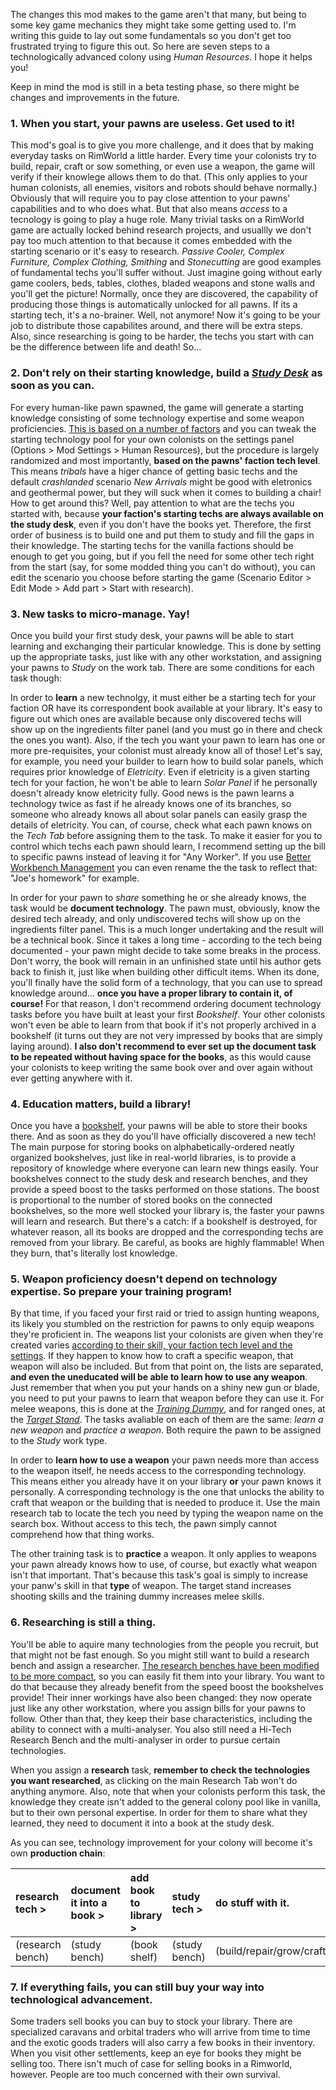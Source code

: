 The changes this mod makes to the game aren't that many, but being to some key game mechanics they might take some getting used to. I'm writing this guide to lay out some fundamentals so you don't get too frustrated trying to figure this out. So here are seven steps to a technologically advanced colony using _Human Resources_. I hope it helps you!

Keep in mind the mod is still in a beta testing phase, so there might be changes and improvements in the future.

### 1. When you start, your pawns are useless. Get used to it!
This mod's goal is to give you more challenge, and it does that by making everyday tasks on RimWorld a little harder. Every time your colonists try to build, repair, craft or sow something, or even use a weapon, the game will verify if their knowlege allows them to do that. (This only applies to your human colonists, all enemies, visitors and robots should behave normally.) Obviously that will require you to pay close attention to your pawns' capabilities and to who does what. But that also means _access_ to a tecnology is going to play a huge role. Many trivial tasks on a RimWorld game are actually locked behind research projects, and usuallly we don't pay too much attention to that because it comes embedded with the starting scenario or it's easy to research. _Passive Cooler, Complex Furniture, Complex Clothing, Smithing_ and _Stonecutting_ are good examples of fundamental techs you'll suffer without. Just imagine going without early game coolers, beds, tables, clothes, bladed weapons and stone walls and you'll get the picture! Normally, once they are discovered, the capability of producing those things is automatically unlocked for all pawns. If its a starting tech, it's a no-brainer. Well, not anymore! Now it's going to be your job to distribute those capabilites around, and there will be extra steps. Also, since researching is going to be harder, the techs you start with can be the difference between life and death! So...

### 2. Don't rely on their starting knowledge, build a [_Study Desk_](https://github.com/jptrrs/HumanResources/wiki/The-Study-Desk) as soon as you can.
For every human-like pawn spawned, the game will generate a starting knowledge consisting of some technology expertise and some weapon proficiencies. [This is based on a number of factors](https://github.com/jptrrs/HumanResources/wiki/How-a-pawn's-starting-knowledge-is-generated.) and you can tweak the starting technology pool for your own colonists on the settings panel (Options > Mod Settings > Human Resources), but the procedure is largely randomized and most importantly, **based on the pawns' faction tech level**. This means _tribals_ have a higer chance of getting basic techs and the default _crashlanded_ scenario _New Arrivals_ might be good with eletronics and geothermal power, but they will suck when it comes to building a chair! How to get around this? Well, pay attention to what are the techs you started with, because **your faction's starting techs are always available on the study desk**, even if you don't have the books yet. Therefore, the first order of business is to build one and put them to study and fill the gaps in their knowledge. The starting techs for the vanilla factions should be enough to get you going, but if you fell the need for some other tech right from the start (say, for some modded thing you can't do without), you can edit the scenario you choose before starting the game (Scenario Editor > Edit Mode > Add part > Start with research).

### 3. New tasks to micro-manage. Yay!
Once you build your first study desk, your pawns will be able to start learning and exchanging their particular knowledge. This is done by setting up the appropriate tasks, just like with any other workstation, and assigning your pawns to _Study_ on the work tab. There are some conditions for each task though:

In order to **learn** a new technolgy, it must either be a starting tech for your faction OR have its correspondent book available at your library. It's easy to figure out which ones are available because only discovered techs will show up on the ingredients filter panel (and you must go in there and check the ones you want). Also, if the tech you want your pawn to learn has one or more pre-requisites, your colonist must already know all of those!  Let's say, for example, you need your builder to learn how to build solar panels, which requires prior knowledge of _Eletricity_. Even if eletricity is a given starting tech for your faction, he won't be able to learn _Solar Panel_ if he personally doesn't already know eletricity fully. Good news is the pawn learns a technology twice as fast if he already knows one of its branches, so someone who already knows all about solar panels can easily grasp the details of eletricity. You can, of course, check what each pawn knows on the _Tech Tab_ before assigning them to the task. To make it easier for you to control which techs each pawn should learn, I recommend setting up the bill to specific pawns instead of leaving it for "Any Worker". If you use [Better Workbench Management](https://steamcommunity.com/sharedfiles/filedetails/?id=935982361) you can even rename the the task to reflect that: "Joe's homework" for example. 

In order for your pawn to _share_ something he or she already knows, the task would be **document technology**. The pawn must, obviously, know the desired tech already, and only undiscovered techs will show up on the ingredients filter panel. This is a much longer undertaking and the result will be a technical book. Since it takes a long time - according to the tech being documented - your pawn might decide to take some breaks in the process. Don't worry, the book will remain in an unfinished state until his author gets back to finish it, just like when building other difficult items. When its done, you'll finally have the solid form of a technology, that you can use to spread knowledge around... **once you have a proper library to contain it, of course!** For that reason, I don't recommend ordering document technology tasks before you have built at least your first _Bookshelf_. Your other colonists won't even be able to learn from that book if it's not properly archived in a bookshelf (it turns out they are not very impressed by books that are simply laying around). **I also don't recommend to ever set up the document task to be repeated without having space for the books**, as this would cause your colonists to keep writing the same book over and over again without ever getting anywhere with it.

### 4. Education matters, build a library!
Once you have a [bookshelf](https://github.com/jptrrs/HumanResources/wiki/The-Bookshelf), your pawns will be able to store their books there. And as soon as they do you'll have officially discovered a new tech! The main purpose for storing books on alphabetically-ordered neatly organized bookshelves, just like in real-world libraries, is to provide a repository of knowledge where everyone can learn new things easily. Your bookshelves connect to the study desk and research benches, and they provide a speed boost to the tasks performed on those stations. The boost is proportional to the number of stored books on the connected bookshelves, so the more well stocked your library is, the faster your pawns will learn and research. 
But there's a catch: if a bookshelf is destroyed, for whatever reason, all its books are dropped and the corresponding techs are removed from your library. Be careful, as books are highly flammable! When they burn, that's literally lost knowledge.

### 5. Weapon proficiency doesn't depend on technology expertise. So prepare your training program!
By that time, if you faced your first raid or tried to assign hunting weapons, its likely you stumbled on the restriction for pawns to only equip weapons they're proficient in. The weapons list your colonists are given when they're created varies [according to their skill, your faction tech level and the settings](https://github.com/jptrrs/HumanResources/wiki/How-a-pawn's-starting-knowledge-is-generated.#weapon-proficiency). If they happen to know how to craft a specific weapon, that weapon will also be included. But from that point on, the lists are separated, **and even the uneducated will be able to learn how to use any weapon**. Just remember that when you put your hands on a shiny new gun or blade, you need to put your pawns to learn that weapon before they can use it. For melee weapons, this is done at the [_Training Dummy_](https://github.com/jptrrs/HumanResources/wiki/Weapon-Training-Facilities), and for ranged ones, at the [_Target Stand_](https://github.com/jptrrs/HumanResources/wiki/Weapon-Training-Facilities). The tasks avaliable on each of them are the same: _learn a new weapon_ and _practice a weapon_. Both require the pawn to be assigned to the _Study_ work type.

In order to **learn how to use a weapon** your pawn needs more than access to the weapon itself, he needs access to the corresponding technology. This means either you already have it on your library **or** your pawn knows it personally. A corresponding technology is the one that unlocks the ability to craft that weapon or the building that is needed to produce it. Use the main research tab to locate the tech you need by typing the weapon name on the search box. Without access to this tech, the pawn simply cannot comprehend how that thing works.

The other training task is to **practice** a weapon. It only applies to weapons your pawn already knows how to use, of course, but exactly what weapon isn't that important. That's because this task's goal is simply to increase your panw's skill in that **type** of weapon. The target stand increases shooting skills and the training dummy increases melee skills. 

### 6. Researching is still a thing.
You'll be able to aquire many technologies from the people you recruit, but that might not be fast enough. So you might still want to build a research bench and assign a researcher. [The research benches have been modified to be more compact](https://github.com/jptrrs/HumanResources/wiki/The-new-Research-Benches), so you can easily fit them into your library. You want to do that because they already benefit from the speed boost the bookshelves provide! Their inner workings have also been changed: they now operate just like any other workstation, where you assign bills for your pawns to follow. Other than that, they keep their base characteristics, including the ability to connect with a multi-analyser. You also still need a Hi-Tech Research Bench and the multi-analyser in order to pursue certain technologies.

When you assign a **research** task, **remember to check the technologies you want researched**, as clicking on the main Research Tab won't do anything anymore. Also, note that when your colonists perform this task, the knowledge they create isn't added to the general colony pool like in vanilla, but to their own personal expertise. In order for them to share what they learned, they need to document it into a book at the study desk.

As you can see, technology improvement for your colony will become it's own **production chain**:

research tech > | document it into a book > | add book to library > | study tech > | do stuff with it.
:---|:---|:---|:---|:---
(research bench)|(study bench)|(book shelf)|(study bench)|(build/repair/grow/craft)

### 7. If everything fails, you can still buy your way into technological advancement.
Some traders sell books you can buy to stock your library. There are specialized caravans and orbital traders who will arrive from time to time and the exotic goods traders will also carry a few books in their inventory. When you visit other settlements, keep an eye for books they might be selling too. There isn't much of case for selling books in a Rimworld, however. People are too much concerned with their own survival.